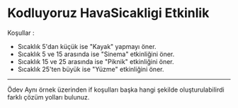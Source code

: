 # Kodluyoruz HavaSicakligi Etkinlik

Koşullar :

- Sıcaklık 5'dan küçük ise "Kayak" yapmayı öner.
- Sıcaklık 5 ve 15 arasında ise "Sinema" etkinliğini öner.
- Sıcaklık 15 ve 25 arasında ise "Piknik" etkinliğini öner.
- Sıcaklık 25'ten büyük ise "Yüzme" etkinliğini öner.


---------------------------------------------------------
Ödev
Aynı örnek üzerinden if koşulları başka hangi şekilde oluşturulabilirdi farklı çözüm yolları bulunuz.

